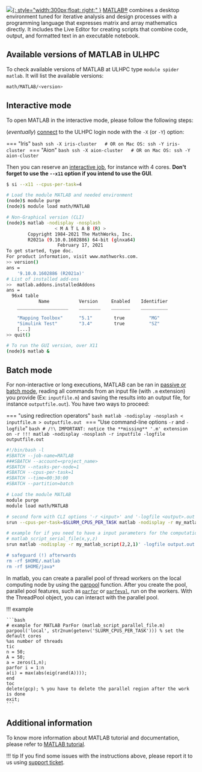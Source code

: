 [![](https://pbs.twimg.com/profile_images/1041686882915155968/qw90wxxo.jpg){: style="width:300px;float: right;" }](https://nl.mathworks.com/)
[MATLAB®](https://nl.mathworks.com/products/matlab.html) combines
a desktop environment tuned for iterative analysis and design processes
with a programming language that expresses matrix and array mathematics directly.
It includes the Live Editor for creating scripts that combine code, output,
and formatted text in an executable notebook.


## Available versions of MATLAB in ULHPC
To check available versions of MATLAB at ULHPC type `module spider matlab`.
It will list the available versions:
```bash
math/MATLAB/<version>
```

## Interactive mode

To open MATLAB in the interactive mode, please follow the following steps:

(_eventually_) [connect](../../connect/access.md) to the ULHPC login node with the `-X` (or `-Y`) option:

=== "Iris"
    ```bash
    ssh -X iris-cluster   # OR on Mac OS: ssh -Y iris-cluster
    ```
=== "Aion"
    ```bash
    ssh -X aion-cluster   # OR on Mac OS: ssh -Y aion-cluster
    ```

Then you can reserve an [interactive job](../../jobs/interactive.md), for instance with 4 cores. **Don't forget to use the `--x11` option if you intend to use the GUI**.

```bash
$ si --x11 --cpus-per-task=4

# Load the module MATLAB and needed environment
(node)$ module purge
(node)$ module load math/MATLAB

# Non-Graphical version (CLI)
(node)$ matlab -nodisplay -nosplash
                  < M A T L A B (R) >
        Copyright 1984-2021 The MathWorks, Inc.
        R2021a (9.10.0.1602886) 64-bit (glnxa64)
                   February 17, 2021
To get started, type doc.
For product information, visit www.mathworks.com.
>> version()
ans =
    '9.10.0.1602886 (R2021a)'
# List of installed add-ons
>>  matlab.addons.installedAddons
ans =
  96x4 table
            Name           Version     Enabled    Identifier
    ___________________    ________    _______    __________

    "Mapping Toolbox"      "5.1"        true         "MG"
    "Simulink Test"        "3.4"        true         "SZ"
    [...]
>> quit()

# To run the GUI version, over X11
(node)$ matlab &
```

## Batch mode

For non-interactive or long executions, MATLAB can be ran in [passive or batch mode](../../jobs/submit.md), reading all commands from an input file (with `.m` extension) you provide (Ex: `inputfile.m`) and saving the results into an output file, for instance `outputfile.out`).
You have two ways to proceed:

=== "using redirection operators"
    ```bash
    matlab -nodisplay -nosplash < inputfile.m > outputfile.out
    ```
=== "Use command-line options `-r` and `-logfile`"
    ```bash
    # /!\ IMPORTANT: notice the **missing** '.m' extension on -r !!!
    matlab -nodisplay -nosplash -r inputfile -logfile outputfile.out
    ```

```bash
#!/bin/bash -l
#SBATCH --job-name=MATLAB
###SBATCH --account=<project_name>
#SBATCH --ntasks-per-node=1
#SBATCH --cpus-per-task=1
#SBATCH --time=00:30:00
#SBATCH --partition=batch

# Load the module MATLAB
module purge
module load math/MATLAB

# second form with CLI options '-r <input>' and '-logfile <output>.out'
srun --cpus-per-task=$SLURM_CPUS_PER_TASK matlab -nodisplay -r my_matlab_script -logfile output.out

# example for if you need to have a input parameters for the computations
# matlab_script_serial_file(x,y,z)
srun matlab -nodisplay -r my_matlab_script(2,2,1)' -logfile output.out

# safeguard (!) afterwards
rm -rf $HOME/.matlab
rm -rf $HOME/java*
```

In matlab, you can create a parallel pool of thread workers on the local computing node by using the [parpool](https://mathworks.com/help/parallel-computing/parallel.threadpool.html) function.
After you create the pool, parallel pool features, such as [`parfor`](https://mathworks.com/help/parallel-computing/parallel-for-loops-parfor.html) or [`parfeval`](https://fr.mathworks.com/help/matlab/ref/parfeval.html?searchHighlight=parfeval&s_tid=srchtitle_parfeval_1), run on the workers. With the ThreadPool object, you can interact with the parallel pool.


!!! example

    ```bash
    # example for MATLAB ParFor (matlab_script_parallel_file.m)
    parpool('local', str2num(getenv('SLURM_CPUS_PER_TASK'))) % set the default cores
    %as number of threads
    tic
    n = 50;
    A = 50;
    a = zeros(1,n);
    parfor i = 1:n
    a(i) = max(abs(eig(rand(A))));
    end
    toc
    delete(gcp); % you have to delete the parallel region after the work is done
    exit;
    ```

## Additional information

To know more information about MATLAB tutorial and documentation,
please refer to [MATLAB tutorial](https://nl.mathworks.com/academia/books.html).

!!! tip
    If you find some issues with the instructions above,
    please report it to us using [support ticket](https://hpc.uni.lu/support).
